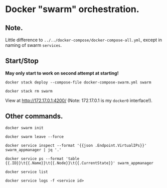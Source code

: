 # Docker "swarm" orchestration.

## Note.

Little difference to `../../docker-compose/docker-compose-all.yml`, except in naming of swarm
`services`.

## Start/Stop

__May only start to work on second attempt at starting!__

`docker stack deploy --compose-file docker-compose-swarm.yml swarm`

`docker stack rm swarm`

View at http://172.17.0.1:4200/ (Note: 172.17.0.1 is my `docker0` interface!).

## Other commands.

`docker swarm init`

`docker swarm leave --force`

`docker service inspect --format '{{json .Endpoint.VirtualIPs}}' swarm_appmanager | jq '.'`

`docker service ps --format 'table {{.ID}}\t{{.Name}}\t{{.Node}}\t{{.CurrentState}}' swarm_appmanager`

`docker service list`

`docker service logs -f <service id>`